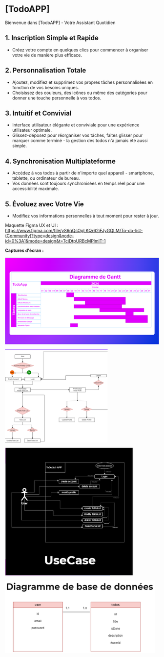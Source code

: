 # [TodoAPP]

Bienvenue dans [TodoAPP] - Votre Assistant Quotidien

## 1. Inscription Simple et Rapide

- Créez votre compte en quelques clics pour commencer à organiser votre vie de manière plus efficace.

## 2. Personnalisation Totale

- Ajoutez, modifiez et supprimez vos propres tâches personnalisées en fonction de vos besoins uniques.
- Choisissez des couleurs, des icônes ou même des catégories pour donner une touche personnelle à vos todos.

## 3. Intuitif et Convivial

- Interface utilisateur élégante et conviviale pour une expérience utilisateur optimale.
- Glissez-déposez pour réorganiser vos tâches, faites glisser pour marquer comme terminé - la gestion des todos n'a jamais été aussi simple.

## 4. Synchronisation Multiplateforme

- Accédez à vos todos à partir de n'importe quel appareil - smartphone, tablette, ou ordinateur de bureau.
- Vos données sont toujours synchronisées en temps réel pour une accessibilité maximale.


## 5. Évoluez avec Votre Vie

- Modifiez vos informations personnelles à tout moment pour rester à jour.


Maquette Figma UX et UI :
https://www.figma.com/file/yS6qQsOgLKQr62iFJyGQLM/To-do-list-(Community)?type=design&node-id=0%3A1&mode=design&t=TciDtpURBcMPlmlT-1

**Captures d'écran :**

![Diagramme de Gantt](./assets/gantt.png)

![Diagramme de flux](./assets/flux.png)

![Usecase](./assets/usecase.png)

![Base de données](./assets/bdd.png)
